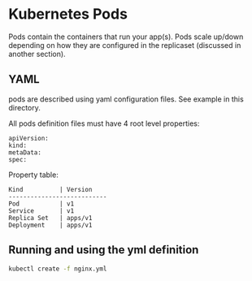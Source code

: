 # Kubernetes Pods

Pods contain the containers that run your app(s). Pods scale up/down depending on how they are configured in the replicaset (discussed in another section).

## YAML

pods are described using yaml configuration files. See example in this directory.

All pods definition files must have 4 root level properties:

```
apiVersion:
kind:
metaData:
spec:
```

Property table:
```
Kind          | Version
---------------------------
Pod           | v1      
Service       | v1     
Replica Set   | apps/v1       
Deployment    | apps/v1
```

## Running and using the yml definition

```bash
kubectl create -f nginx.yml
```